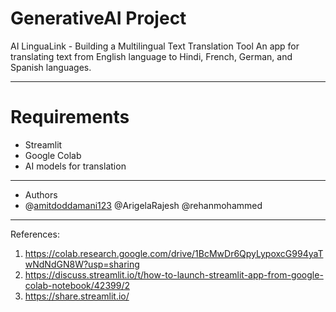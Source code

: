 # GenerativeAI Project
AI LinguaLink - Building a Multilingual Text Translation Tool
An app for translating text from English language to Hindi, French, German, and Spanish languages.

---
# Requirements
* Streamlit
* Google Colab
* AI models for translation
---
* Authors
* @[amitdoddamani123](https://github.com/amitdoddamani123) @ArigelaRajesh @rehanmohammed
---
References:
1) https://colab.research.google.com/drive/1BcMwDr6QpyLypoxcG994yaTwNdNdGN8W?usp=sharing
2) https://discuss.streamlit.io/t/how-to-launch-streamlit-app-from-google-colab-notebook/42399/2
3) https://share.streamlit.io/
